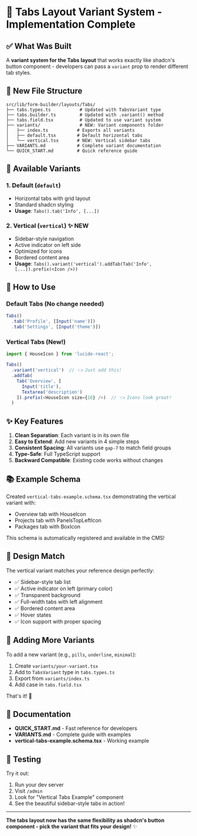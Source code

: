 # 🎨 Tabs Layout Variant System - Implementation Complete

## ✅ What Was Built

A **variant system for the Tabs layout** that works exactly like shadcn's button component - developers can pass a `variant` prop to render different tab styles.

## 📁 New File Structure

```
src/lib/form-builder/layouts/Tabs/
├── tabs.types.ts           # Updated with TabsVariant type
├── tabs.builder.ts         # Updated with .variant() method
├── tabs.field.tsx          # Updated to use variant system
├── variants/               # NEW: Variant components folder
│   ├── index.ts           # Exports all variants
│   ├── default.tsx        # Default horizontal tabs
│   └── vertical.tsx       # NEW: Vertical sidebar tabs
├── VARIANTS.md            # Complete variant documentation
└── QUICK_START.md         # Quick reference guide
```

## 🎯 Available Variants

### 1. Default (`default`)
- Horizontal tabs with grid layout
- Standard shadcn styling
- **Usage**: `Tabs().tab('Info', [...])`

### 2. Vertical (`vertical`) ✨ NEW
- Sidebar-style navigation
- Active indicator on left side
- Optimized for icons
- Bordered content area
- **Usage**: `Tabs().variant('vertical').addTab(Tab('Info', [...]).prefix(<Icon />))`

## 🔧 How to Use

### Default Tabs (No change needed)
```typescript
Tabs()
  .tab('Profile', [Input('name')])
  .tab('Settings', [Input('theme')])
```

### Vertical Tabs (New!)
```typescript
import { HouseIcon } from 'lucide-react';

Tabs()
  .variant('vertical')  // 👈 Just add this!
  .addTab(
    Tab('Overview', [
      Input('title'),
      Textarea('description')
    ]).prefix(<HouseIcon size={16} />)  // 👈 Icons look great!
  )
```

## ✨ Key Features

1. **Clean Separation**: Each variant is in its own file
2. **Easy to Extend**: Add new variants in 4 simple steps
3. **Consistent Spacing**: All variants use `gap-7` to match field groups
4. **Type-Safe**: Full TypeScript support
5. **Backward Compatible**: Existing code works without changes

## 📚 Example Schema

Created `vertical-tabs-example.schema.tsx` demonstrating the vertical variant with:
- Overview tab with HouseIcon
- Projects tab with PanelsTopLeftIcon  
- Packages tab with BoxIcon

This schema is automatically registered and available in the CMS!

## 🎨 Design Match

The vertical variant matches your reference design perfectly:
- ✅ Sidebar-style tab list
- ✅ Active indicator on left (primary color)
- ✅ Transparent background
- ✅ Full-width tabs with left alignment
- ✅ Bordered content area
- ✅ Hover states
- ✅ Icon support with proper spacing

## 🚀 Adding More Variants

To add a new variant (e.g., `pills`, `underline`, `minimal`):

1. Create `variants/your-variant.tsx`
2. Add to `TabsVariant` type in `tabs.types.ts`
3. Export from `variants/index.ts`
4. Add case in `tabs.field.tsx`

That's it! 🎉

## 📖 Documentation

- **QUICK_START.md** - Fast reference for developers
- **VARIANTS.md** - Complete guide with examples
- **vertical-tabs-example.schema.tsx** - Working example

## 🧪 Testing

Try it out:
1. Run your dev server
2. Visit `/admin`
3. Look for "Vertical Tabs Example" component
4. See the beautiful sidebar-style tabs in action!

---

**The tabs layout now has the same flexibility as shadcn's button component - pick the variant that fits your design!** ✨
